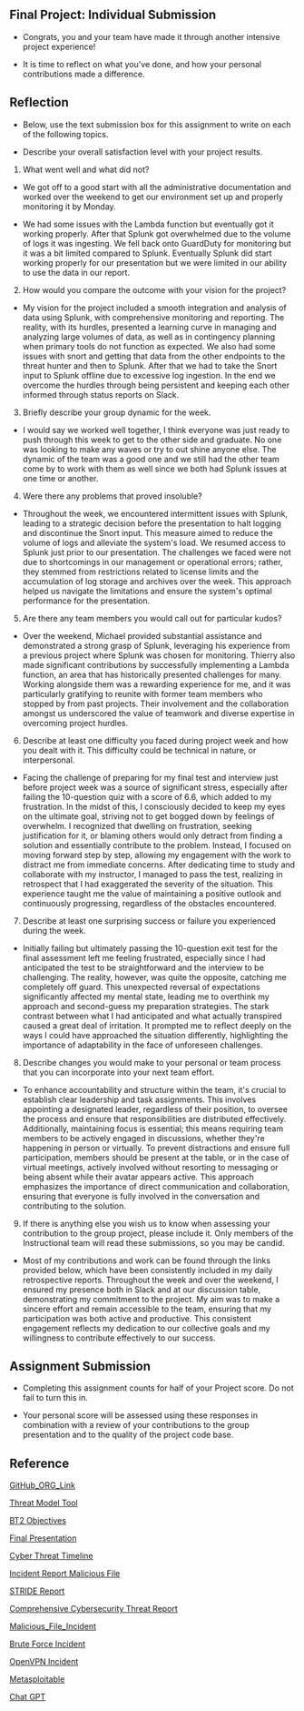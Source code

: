 ## Final Project: Individual Submission

- Congrats, you and your team have made it through another intensive project experience!

- It is time to reflect on what you’ve done, and how your personal contributions made a difference.

## Reflection

- Below, use the text submission box for this assignment to write on each of the following topics.

- Describe your overall satisfaction level with your project results.

1. What went well and what did not?

- We got off to a good start with all the administrative documentation and worked over the weekend to get our environment set up and properly monitoring it by Monday.

- We had some issues with the Lambda function but eventually got it working properly.
After that Splunk got overwhelmed due to the volume of logs it was ingesting. We fell back onto GuardDuty for monitoring but it was a bit limited compared to Splunk. Eventually Splunk did start working properly for our presentation but we were limited in our ability to use the data in our report.


2. How would you compare the outcome with your vision for the project?

- My vision for the project  included a smooth integration and analysis of data using Splunk, with comprehensive monitoring and reporting. The reality, with its hurdles, presented a learning curve in managing and analyzing large volumes of data, as well as in contingency planning when primary tools do not function as expected. We also had some issues with snort and getting that data from the other endpoints to the threat hunter and then to Splunk. After that we had to take the Snort input to Splunk offline due to excessive log ingestion. In the end we overcome the hurdles through being persistent and keeping each other informed through status reports on Slack.

3. Briefly describe your group dynamic for the week.

- I would say we worked well together, I think everyone was just ready to push through this week to get to the other side and graduate. No one was looking to make any waves or try to out shine anyone else. The dynamic of the team was a good one and we still had the other team come by to work with them as well since we both had Splunk issues at one time or another.

4. Were there any problems that proved insoluble?

- Throughout the week, we encountered intermittent issues with Splunk, leading to a strategic decision before the presentation to halt logging and discontinue the Snort input. This measure aimed to reduce the volume of logs and alleviate the system's load. We resumed access to Splunk just prior to our presentation. The challenges we faced were not due to shortcomings in our management or operational errors; rather, they stemmed from restrictions related to license limits and the accumulation of log storage and archives over the week. This approach helped us navigate the limitations and ensure the system's optimal performance for the presentation.

5. Are there any team members you would call out for particular kudos?

- Over the weekend, Michael provided substantial assistance and demonstrated a strong grasp of Splunk, leveraging his experience from a previous project where Splunk was chosen for monitoring. Thierry also made significant contributions by successfully implementing a Lambda function, an area that has historically presented challenges for many. Working alongside them was a rewarding experience for me, and it was particularly gratifying to reunite with former team members who stopped by from past projects. Their involvement and the collaboration amongst us underscored the value of teamwork and diverse expertise in overcoming project hurdles.

6. Describe at least one difficulty you faced during project week and how you dealt with it. This difficulty could be technical in nature, or interpersonal.

- Facing the challenge of preparing for my final test and interview just before project week was a source of significant stress, especially after failing the 10-question quiz with a score of 6.6, which added to my frustration. In the midst of this, I consciously decided to keep my eyes on the ultimate goal, striving not to get bogged down by feelings of overwhelm. I recognized that dwelling on frustration, seeking justification for it, or blaming others would only detract from finding a solution and essentially contribute to the problem. Instead, I focused on moving forward step by step, allowing my engagement with the work to distract me from immediate concerns. After dedicating time to study and collaborate with my instructor, I managed to pass the test, realizing in retrospect that I had exaggerated the severity of the situation. This experience taught me the value of maintaining a positive outlook and continuously progressing, regardless of the obstacles encountered.

7. Describe at least one surprising success or failure you experienced during the week.

- Initially failing but ultimately passing the 10-question exit test for the final assessment left me feeling frustrated, especially since I had anticipated the test to be straightforward and the interview to be challenging. The reality, however, was quite the opposite, catching me completely off guard. This unexpected reversal of expectations significantly affected my mental state, leading me to overthink my approach and second-guess my preparation strategies. The stark contrast between what I had anticipated and what actually transpired caused a great deal of irritation. It prompted me to reflect deeply on the ways I could have approached the situation differently, highlighting the importance of adaptability in the face of unforeseen challenges.

8. Describe changes you would make to your personal or team process that you can incorporate into your next team effort.

- To enhance accountability and structure within the team, it's crucial to establish clear leadership and task assignments. This involves appointing a designated leader, regardless of their position, to oversee the process and ensure that responsibilities are distributed effectively. Additionally, maintaining focus is essential; this means requiring team members to be actively engaged in discussions, whether they're happening in person or virtually. To prevent distractions and ensure full participation, members should be present at the table, or in the case of virtual meetings, actively involved without resorting to messaging or being absent while their avatar appears active. This approach emphasizes the importance of direct communication and collaboration, ensuring that everyone is fully involved in the conversation and contributing to the solution.

9. If there is anything else you wish us to know when assessing your contribution to the group project, please include it. Only members of the Instructional team will read these submissions, so you may be candid.

- Most of my contributions and work can be found through the links provided below, which have been consistently included in my daily retrospective reports. Throughout the week and over the weekend, I ensured my presence both in Slack and at our discussion table, demonstrating my commitment to the project. My aim was to make a sincere effort and remain accessible to the team, ensuring that my participation was both active and productive. This consistent engagement reflects my dedication to our collective goals and my willingness to contribute effectively to our success.

## Assignment Submission

- Completing this assignment counts for half of your Project score. Do not fail to turn this in.

- Your personal score will be assessed using these responses in combination with a review of your contributions to the group presentation and to the quality of the project code base.

## Reference

[GitHub_ORG_Link](https://github.com/Guardian-Techonologies)

[Threat Model Tool](https://docs.google.com/document/d/1mBA3r--VRf65MU3qUy1kVuRjyKn4sTxsCOxZL_7NjPM/edit?usp=sharing) 

[BT2 Objectives](https://docs.google.com/document/d/1CENee0jJHnXUots1-vh4yTrvfEtGZQJ3hoKkyC7Vvcw/edit) 

[Final Presentation](https://docs.google.com/presentation/d/1PXNTB5LqcRvMcqeVXooJWBJadhNDQmEGra5ewaPtrbU/edit?usp=sharing) 

[Cyber Threat Timeline](https://docs.google.com/document/d/1npEi5vH7y1iTvWDnF6qcZFNsLUA-KBFbQxoy5bvC0VY/edit?usp=sharing)

[Incident Report Malicious File](https://docs.google.com/document/d/1M2f_G8YKSRFs1IHtD1-0CxAFnzadKjlmCWD96TvH0UQ/edit?usp=sharing)

[STRIDE Report](https://docs.google.com/document/d/1UQukIQ9ScEVJvBkVB4NXG6SSKMVP9JRtrEL9gu85zhM/edit?usp=sharing)

[Comprehensive Cybersecurity Threat Report](https://docs.google.com/document/d/1TqUUDoLmZ8KFwpQ0UjEeiSPiuYNf09Tc9ve_bI6oAb8/edit?usp=sharing)

[Malicious_File_Incident](https://docs.google.com/document/d/1M2f_G8YKSRFs1IHtD1-0CxAFnzadKjlmCWD96TvH0UQ/edit?usp=sharing)

[Brute Force Incident](https://docs.google.com/document/d/1LeTc7iSxaEZqhNaVnPTrTGRJjPvqQ_rHSA6cQ-Y3jmA/edit?usp=sharing)

[OpenVPN Incident](https://docs.google.com/document/d/1LRrxGPlrf6V_WKLTRxSpd4Iw2M3_NJtAGmPgkIZqYVg/edit?usp=sharing)

[Metasploitable](https://docs.google.com/document/d/1n03nbp_96swp477OnOX3hZz8qVGH0Hdn2_GlONmBFsA/edit?usp=sharing)

[Chat GPT](https://chat.openai.com/share/84e11f49-b669-49d1-b615-167e345e3791)

